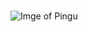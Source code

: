 # 
![Imge of Pingu](https://yt3.ggpht.com/PFRD_rpPwAIY-FC2t6Ob0GpJe2udeEaXNwug4Dx8v7zxxda6ZKHU1aKBX-XoWvYh2H4Ow6TtBDk=s900-c-k-c0x00ffffff-no-rj)
